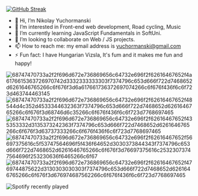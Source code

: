 
[![GitHub Streak](https://github-readme-streak-stats.herokuapp.com?user=yuchormanski&theme=prussian&hide_border=true&date_format=j%20M%5B%20Y%5D)](https://git.io/streak-stats)
<!-- 
https://github-readme-streak-stats.herokuapp.com/demo/
-->

<!--
**yuchormanski/yuchormanski** is a ✨ _special_ ✨ repository because its `README.md` (this file) appears on your GitHub profile.

Here are some ideas to get you started:
<! --### Hi there 👋 

- 🔭 I’m currently working on ...
- 🌱 I’m currently learning ...
- 👯 I’m looking to collaborate on ...
- 🤔 I’m looking for help with ...
- 💬 Ask me about ...
- 📫 How to reach me: ...
- 😄 Pronouns: ...
- ⚡ Fun fact: ...
-->

* 👋 Hi, I’m Nikolay Yuchormanski
* 👀 I’m interested in Front-end web development, Road cycling, Music
* 🌱 I’m currently learning JavaScript Fundamentals in SoftUni.
* 💞️ I’m looking to collaborate on Web / JS projects.
* 📫 How to reach me: my email address is yuchormanski@gmail.com
* ⚡ Fun fact: I have Hungarian Vizsla, It's fum and it makes me fun and happy!

![68747470733a2f2f696d672e736869656c64732e696f2f62616467652f4a6176615363726970742d3332333333303f7374796c653d666f722d7468652d6261646765266c6f676f3d6a617661736372697074266c6f676f436f6c6f723d463744463145](https://user-images.githubusercontent.com/693307/192850674-aa5afc80-2270-426b-90f4-040373119b29.svg)
![68747470733a2f2f696d672e736869656c64732e696f2f62616467652f48544d4c352d4533344632363f7374796c653d666f722d7468652d6261646765266c6f676f3d68746d6c35266c6f676f436f6c6f723d7768697465](https://user-images.githubusercontent.com/693307/192850696-d868dfec-c83f-4196-8abb-6a5792553a45.svg)
![68747470733a2f2f696d672e736869656c64732e696f2f62616467652f435353332d3135373242363f7374796c653d666f722d7468652d6261646765266c6f676f3d63737333266c6f676f436f6c6f723d7768697465](https://user-images.githubusercontent.com/693307/192850710-6005e5d4-3594-4c4e-9ada-e78afb05fbac.svg)
![68747470733a2f2f696d672e736869656c64732e696f2f62616467652f56697375616c5f53747564696f5f436f64652d3030373844343f7374796c653d666f722d7468652d6261646765266c6f676f3d76697375616c25323073747564696f253230636f6465266c6f67](https://user-images.githubusercontent.com/693307/192850722-c8e460c6-811a-4879-b65e-9564953454a0.svg)
![68747470733a2f2f696d672e736869656c64732e696f2f62616467652f4769744875622d3130303030303f7374796c653d666f722d7468652d6261646765266c6f676f3d676974687562266c6f676f436f6c6f723d7768697465](https://user-images.githubusercontent.com/693307/192854542-7823e3c3-9e93-4631-84a1-f2f64ef277da.svg)

![Spotify recently played](https://spotify-recently-played-readme.vercel.app/api?user=11132923862)
<!-- 
  https://github.com/JeffreyCA/spotify-recently-played-readme
-->

